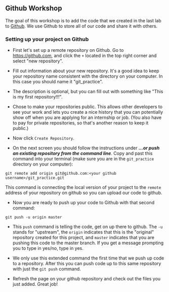 

## Github Workshop

The goal of this workshop is to add the code that we created in the last lab to [Github](https://github.com/). We use Github to store all of our code and share it with others. 

### Setting up your project on Github

* First let's set up a remote repository on Github. Go to https://github.com, and click the `+` located in the top right corner and select "new repository". 

* Fill out information about your new repository. It's a good idea to keep your repository name consistent with the directory on your computer. In this case you should name it "git_practice". 

* The description is optional, but you can fill out with something like "This is my first repository!!!".

* Chose to make your repositories public. This allows other developers to see your work and lets you create a nice history that you can potentially show off when you are applying for an internship or job. (You also have to pay for private repositories, so that's another reason to keep it public.) 

* Now click `Create Repository`.

* On the next screen you should follow the instructions under ***…or push an existing repository from the command line***. Copy and past this command into your terminal (make sure you are in the `git_practice` directory on your computer):

`git remote add origin git@github.com:<your github username>/git_practice.git`

  This command is connecting the local version of your project to the `remote` address of your repository on github so you can upload our code to github.

* Now you are ready to push up your code to Github with that second command: 

`git push -u origin master`

* This `push` command is telling the code, get on up there to github. The `-u` stands for "upstream", the `origin` indicates that this is the "original" repository created for this project, and `master` indicates that you are pushing this code to the master branch. If you get a message prompting you to type in yes/no, type in yes. 

* We only use this extended command the first time that we push up code to a repository. After this you can push code up to this same repository with just the `git push` command.

* Refresh the page on your github repository and check out the files you just added. Great job!
